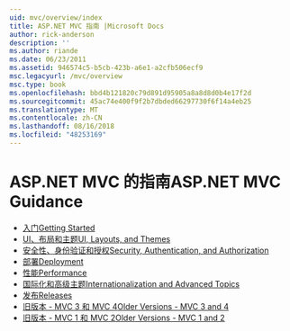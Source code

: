 ```yaml
---
uid: mvc/overview/index
title: ASP.NET MVC 指南 |Microsoft Docs
author: rick-anderson
description: ''
ms.author: riande
ms.date: 06/23/2011
ms.assetid: 946574c5-b5cb-423b-a6e1-a2cfb506ecf9
msc.legacyurl: /mvc/overview
msc.type: book
ms.openlocfilehash: bbd4b121820c79d891d95905a8a8d8d0b4e17f2d
ms.sourcegitcommit: 45ac74e400f9f2b7dbded66297730f6f14a4eb25
ms.translationtype: MT
ms.contentlocale: zh-CN
ms.lasthandoff: 08/16/2018
ms.locfileid: "48253169"
---
```

<a name="aspnet-mvc-guidance"></a><span data-ttu-id="18cd3-102">ASP.NET MVC 的指南</span><span class="sxs-lookup"><span data-stu-id="18cd3-102">ASP.NET MVC Guidance</span></span>
====================
- [<span data-ttu-id="18cd3-103">入门</span><span class="sxs-lookup"><span data-stu-id="18cd3-103">Getting Started</span></span>](getting-started/index.md)
- [<span data-ttu-id="18cd3-104">UI、布局和主题</span><span class="sxs-lookup"><span data-stu-id="18cd3-104">UI, Layouts, and Themes</span></span>](views/index.md)
- [<span data-ttu-id="18cd3-105">安全性、身份验证和授权</span><span class="sxs-lookup"><span data-stu-id="18cd3-105">Security, Authentication, and Authorization</span></span>](security/index.md)
- [<span data-ttu-id="18cd3-106">部署</span><span class="sxs-lookup"><span data-stu-id="18cd3-106">Deployment</span></span>](deployment/index.md)
- [<span data-ttu-id="18cd3-107">性能</span><span class="sxs-lookup"><span data-stu-id="18cd3-107">Performance</span></span>](performance/index.md)
- [<span data-ttu-id="18cd3-108">国际化和高级主题</span><span class="sxs-lookup"><span data-stu-id="18cd3-108">Internationalization and Advanced Topics</span></span>](advanced/index.md)
- [<span data-ttu-id="18cd3-109">发布</span><span class="sxs-lookup"><span data-stu-id="18cd3-109">Releases</span></span>](releases/index.md)
- [<span data-ttu-id="18cd3-110">旧版本 - MVC 3 和 MVC 4</span><span class="sxs-lookup"><span data-stu-id="18cd3-110">Older Versions - MVC 3 and 4</span></span>](older-versions/index.md)
- [<span data-ttu-id="18cd3-111">旧版本 - MVC 1 和 MVC 2</span><span class="sxs-lookup"><span data-stu-id="18cd3-111">Older Versions - MVC 1 and 2</span></span>](older-versions-1/index.md)
